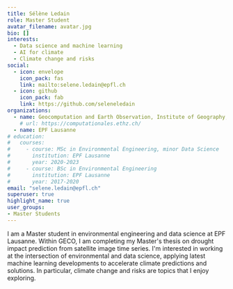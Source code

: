 ```yaml
---
title: Sélène Ledain
role: Master Student
avatar_filename: avatar.jpg
bio: []
interests:
  - Data science and machine learning
  - AI for climate
  - Climate change and risks
social:
  - icon: envelope
    icon_pack: fas
    link: mailto:selene.ledain@epfl.ch
  - icon: github
    icon_pack: fab
    link: https://github.com/seleneledain
organizations:
  - name: Geocomputation and Earth Observation, Institute of Geography, University of Bern
    # url: https://computationales.ethz.ch/
  - name: EPF Lausanne
# education:
#   courses:
#     - course: MSc in Environmental Engineering, minor Data Science
#       institution: EPF Lausanne 
#       year: 2020-2023
#     - course: BSc in Environmental Engineering
#       institution: EPF Lausanne 
#       year: 2017-2020
email: "selene.ledain@epfl.ch"
superuser: true
highlight_name: true
user_groups:
- Master Students
---
```


I am a Master student in environmental engineering and data science at EPF Lausanne. Within GECO, I am completing my Master's thesis on drought impact prediction from satellite image time series. I'm interested in working at the intersection of environmental and data science, applying latest machine learning developments to accelerate climate predictions and solutions. In particular, climate change and risks are topics that I enjoy exploring.
